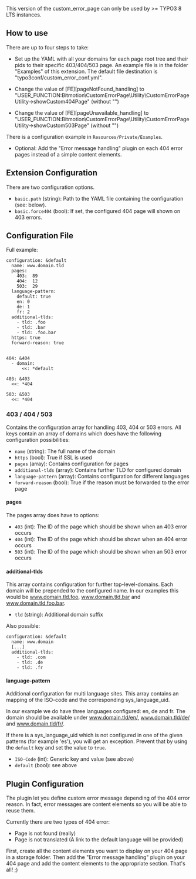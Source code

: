 This version of the custom_error_page can only be used by >= TYPO3 8 LTS instances.

## How to use

There are up to four steps to take:

- Set up the YAML with all your domains for each page root tree and their pids to their specific 403/404/503 page. An example
  file is in the folder "Examples" of this extension. The default file destination is "typo3conf/custom_error_conf.yml".

- Change the value of [FE][pageNotFound_handling] to "USER_FUNCTION:Bitmotion\CustomErrorPage\Utility\CustomErrorPageUtility->showCustom404Page" (without "")
- Change the value of [FE][pageUnavailable_handling] to "USER_FUNCTION:Bitmotion\CustomErrorPage\Utility\CustomErrorPageUtility->showCustom503Page" (without "")
 
There is a configuration example in <code>Resources/Private/Examples</code>.

- Optional: Add the "Error message handling" plugin on each 404 error pages instead of a simple content elements.


## Extension Configuration

There are two configuration options.

* <code>basic.path</code> (string): Path to the YAML file containing the configuration (see: below).
* <code>basic.force404</code> (bool): If set, the configured 404 page will shown on 403 errors.

## Configuration File

Full example:

```
configuration: &default
  name: www.domain.tld
  pages:
    403:  89
    404:  12
    503:  29
  language-pattern:
    default: true
    en: 0
    de: 1
    fr: 2
  additional-tlds:
    - tld: .foo
    - tld: .bar
    - tld: .foo.bar
  https: true
  forward-reason: true


404: &404
  - domain:
      <<: *default

403: &403
  <<: *404

503: &503
  <<: *404
```

### 403 / 404 / 503
Contains the configuration array for handling 403, 404 or 503 errors. All keys contain an array of domains which does have the following configuration possibilities:

+ <code>name</code> (string): The full name of the domain
+ <code>https</code> (bool): True if SSL is used
+ <code>pages</code> (array): Contains configuration for pages
+ <code>additional-tlds</code> (array): Contains further TLD for configured domain
+ <code>language-pattern</code> (array): Contains configuration for different languages
+ <code>forward-reason</code> (bool): True if the reason must be forwarded to the error page

#### pages
The pages array does have to options:

+ <code>403</code> (int): The ID of the page which should be shown when an 403 error occurs
+ <code>404</code> (int): The ID of the page which should be shown when an 404 error occurs
+ <code>503</code> (int): The ID of the page which should be shown when an 503 error occurs

#### additional-tlds
This array contains configuration for further top-level-domains. Each domain will be prepended to the configured name. In our examples this would be www.domain.tld.foo, www.domain.tld.bar and www.domain.tld.foo.bar.

+ <code>tld</code> (string): Additional domain suffix

Also possible:

```
configuration: &default
  name: www.domain
  [...]
  additional-tlds:
    - tld: .com
    - tld: .de
    - tld: .fr
```

#### language-pattern
Additional configuration for multi language sites. This array contains an mapping of the ISO-code and the corresponding sys_language_uid.

In our example we do have three languages configured: en, de and fr. The domain should be available under www.domain.tld/en/, www.domain.tld/de/ and www.domain.tld/fr/.

If there is a sys_language_uid which is not configured in one of the given patterns (for example 'es'), you will get an exception. Prevent that by using the <code>default</code> key and set the value to <code>true</code>.

+ <code>ISO-Code</code> (int): Generic key and value (see above)
+ <code>default</code> (bool): see above

## Plugin Configuration

The plugin let you define custom error message depending of the 404 error reason.
In fact, error messages are content elements so you will be able to reuse them.

Currently there are two types of 404 error:

- Page is not found (really)
- Page is not translated (A link to the default language will be provided)

First, create all the content elements you want to display on your 404 page in a storage folder.
Then add the "Error message handling" plugin on your 404 page and add the content elements to the appropriate section.
That's all! ;)
